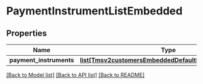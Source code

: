 # PaymentInstrumentListEmbedded

## Properties
Name | Type | Description | Notes
------------ | ------------- | ------------- | -------------
**payment_instruments** | [**list[Tmsv2customersEmbeddedDefaultPaymentInstrument]**](Tmsv2customersEmbeddedDefaultPaymentInstrument.md) |  | [optional] 

[[Back to Model list]](../README.md#documentation-for-models) [[Back to API list]](../README.md#documentation-for-api-endpoints) [[Back to README]](../README.md)


